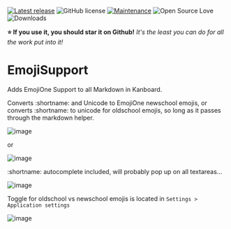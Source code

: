 [![Latest release](https://img.shields.io/github/release/creecros/EmojiSupport.svg)](https://github.com/creecros/EmojiSupport/releases)
![GitHub license](https://img.shields.io/github/license/Naereen/StrapDown.js.svg)
[![Maintenance](https://img.shields.io/badge/Maintained%3F-yes-green.svg)](https://github.com/creecros/EmojiSupport/graphs/contributors)
![Open Source Love](https://badges.frapsoft.com/os/v1/open-source.svg?v=103)
![Downloads](https://img.shields.io/github/downloads/creecros/EmojiSupport/total.svg)

**:star: If you use it, you should star it on Github!**
*It's the least you can do for all the work put into it!*

# EmojiSupport

Adds EmojiOne Support to all Markdown in Kanboard.

Converts :shortname: and Unicode to EmojiOne newschool emojis, or converts :shortname: to unicode for oldschool emojis, so long as it passes through the markdown helper.

![image](https://user-images.githubusercontent.com/26339368/58675307-b5df9900-8321-11e9-9ab9-2cf6b7ada73d.png)

or

![image](https://user-images.githubusercontent.com/26339368/58675321-cbed5980-8321-11e9-81c8-5395e256ce97.png)

:shortname: autocomplete included, will probably pop up on all textareas...

![image](https://user-images.githubusercontent.com/26339368/58675249-66996880-8321-11e9-9f57-6acebb45d3f5.png)

Toggle for oldschool vs newschool emojis is located in `Settings > Application settings`

![image](https://user-images.githubusercontent.com/26339368/58675183-289c4480-8321-11e9-86ed-2b58028b7127.png)

